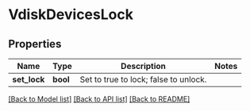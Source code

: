 # VdiskDevicesLock

## Properties
Name | Type | Description | Notes
------------ | ------------- | ------------- | -------------
**set_lock** | **bool** | Set to true to lock; false to unlock. | 

[[Back to Model list]](../README.md#documentation-for-models) [[Back to API list]](../README.md#documentation-for-api-endpoints) [[Back to README]](../README.md)


